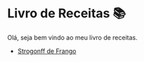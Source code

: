 # Livro de Receitas :books:

Olá, seja bem vindo ao meu livro de receitas.

- [Strogonff de Frango](F:\workspace\livro-receitas\receitas\Strogonoff.md)
